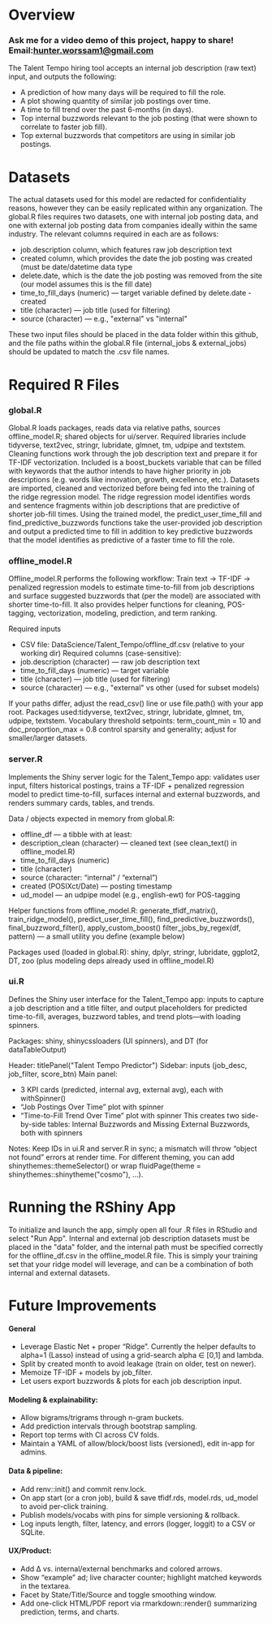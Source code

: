 # Overview

### Ask me for a video demo of this project, happy to share! Email:hunter.worssam1@gmail.com

The Talent Tempo hiring tool accepts an internal job description (raw text) input, and outputs the following:
- A prediction of how many days will be required to fill the role.
- A plot showing quantity of similar job postings over time.
- A time to fill trend over the past 6-months (in days).
- Top internal buzzwords relevant to the job posting (that were shown to correlate to faster job fill).
- Top external buzzwords that competitors are using in similar job postings. 

# Datasets
The actual datasets used for this model are redacted for confidentiality reasons, however they can be easily replicated within any organization. The global.R files requires two datasets, one with internal job posting data, and one with external job posting data from companies ideally within the same industry. The relevant columns required in each are as follows:

- job.description column, which features raw job description text
- created column, which provides the date the job posting was created (must be date/datetime data type
- delete.date, which is the date the job posting was removed from the site (our model assumes this is the fill date)
- time_to_fill_days (numeric) — target variable defined by delete.date - created
- title (character) — job title (used for filtering)
- source (character) — e.g., "external" vs "internal"

These two input files should be placed in the data folder within this github, and the file paths within the global.R file (internal_jobs & external_jobs) should be updated to match the .csv file names. 

# Required R Files
### global.R
Global.R loads packages, reads data via relative paths, sources offline_model.R; shared objects for ui/server. Required libraries include tidyverse, text2vec, stringr, lubridate, glmnet, tm, udpipe and textstem. Cleaning functions work through the job description text and prepare it for TF-IDF vectorization. Included is a boost_buckets variable that can be filled with keywords that the author intends to have higher priority in job descriptions (e.g. words like innovation, growth, excellence, etc.). Datasets are imported, cleaned and vectorized before being fed into the training of the ridge regression model. The ridge regression model identifies words and sentence fragments within job descriptions that are predictive of shorter job-fill times. Using the trained model, the predict_user_time_fill and find_predictive_buzzwords functions take the user-provided job description and output a predicted time to fill in addition to key predictive buzzwords that the model identifies as predictive of a faster time to fill the role. 

### offline_model.R
Offline_model.R performs the following workflow: Train text → TF-IDF → penalized regression models to estimate time-to-fill from job descriptions and surface suggested buzzwords that (per the model) are associated with shorter time-to-fill. It also provides helper functions for cleaning, POS-tagging, vectorization, modeling, prediction, and term ranking.

Required inputs
- CSV file: DataScience/Talent_Tempo/offline_df.csv (relative to your working dir)
Required columns (case-sensitive):
- job.description (character) — raw job description text
- time_to_fill_days (numeric) — target variable
- title (character) — job title (used for filtering)
- source (character) — e.g., "external" vs other (used for subset models)
  
If your paths differ, adjust the read_csv() line or use file.path() with your app root.
Packages used:tidyverse, text2vec, stringr, lubridate, glmnet, tm, udpipe, textstem.
Vocabulary threshold setpoints: term_count_min = 10 and doc_proportion_max = 0.8 control sparsity and generality; adjust for smaller/larger datasets.

### server.R
Implements the Shiny server logic for the Talent_Tempo app: validates user input, filters historical postings, trains a TF-IDF + penalized regression model to predict time-to-fill, surfaces internal and external buzzwords, and renders summary cards, tables, and trends.

Data / objects expected in memory from global.R:
- offline_df — a tibble with at least:
- description_clean (character) — cleaned text (see clean_text() in offline_model.R)
- time_to_fill_days (numeric)
- title (character)
- source (character: “internal” / “external”)
- created (POSIXct/Date) — posting timestamp
- ud_model — an udpipe model (e.g., english-ewt) for POS-tagging

Helper functions from offline_model.R: generate_tfidf_matrix(), train_ridge_model(), predict_user_time_fill(), find_predictive_buzzwords(), final_buzzword_filter(), apply_custom_boost()
filter_jobs_by_regex(df, pattern) — a small utility you define (example below)

Packages used (loaded in global.R): shiny, dplyr, stringr, lubridate, ggplot2, DT, zoo (plus modeling deps already used in offline_model.R)

### ui.R
Defines the Shiny user interface for the Talent_Tempo app: inputs to capture a job description and a title filter, and output placeholders for predicted time-to-fill, averages, buzzword tables, and trend plots—with loading spinners.

Packages: shiny, shinycssloaders (UI spinners), and DT (for dataTableOutput)

Header: titlePanel("Talent Tempo Predictor")
Sidebar: inputs (job_desc, job_filter, score_btn)
Main panel:
- 3 KPI cards (predicted, internal avg, external avg), each with withSpinner()
- “Job Postings Over Time” plot with spinner
- “Time-to-Fill Trend Over Time” plot with spinner
This creates two side-by-side tables: Internal Buzzwords and Missing External Buzzwords, both with spinners

Notes:
Keep IDs in ui.R and server.R in sync; a mismatch will throw “object not found” errors at render time.
For different theming, you can add shinythemes::themeSelector() or wrap fluidPage(theme = shinythemes::shinytheme("cosmo"), ...).

# Running the RShiny App
To initialize and launch the app, simply open all four .R files in RStudio and select "Run App". Internal and external job description datasets must be placed in the "data" folder, and the internal path must be specified correctly for the offline_df.csv in the offline_model.R file. This is simply your training set that your ridge model will leverage, and can be a combination of both internal and external datasets. 

# Future Improvements
#### General
- Leverage Elastic Net + proper “Ridge”. Currently the helper defaults to alpha=1 (Lasso) instead of using a grid-search alpha ∈ [0,1] and lambda.
- Split by created month to avoid leakage (train on older, test on newer).
- Memoize TF-IDF + models by job_filter.
- Let users export buzzwords & plots for each job description input.

#### Modeling & explainability:
- Allow bigrams/trigrams through n-gram buckets.
- Add prediction intervals through bootstrap sampling.
- Report top terms with CI across CV folds.
- Maintain a YAML of allow/block/boost lists (versioned), edit in-app for admins.

#### Data & pipeline:
- Add renv::init() and commit renv.lock.
- On app start (or a cron job), build & save tfidf.rds, model.rds, ud_model to avoid per-click training.
- Publish models/vocabs with pins for simple versioning & rollback.
- Log inputs length, filter, latency, and errors (logger, loggit) to a CSV or SQLite.

#### UX/Product:
- Add Δ vs. internal/external benchmarks and colored arrows.
- Show “example” ad; live character counter; highlight matched keywords in the textarea.
- Facet by State/Title/Source and toggle smoothing window.
- Add one-click HTML/PDF report via rmarkdown::render() summarizing prediction, terms, and charts.
